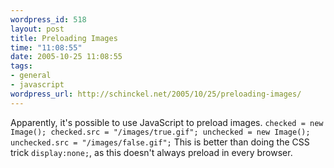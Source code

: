```yaml
--- 
wordpress_id: 518
layout: post
title: Preloading Images
time: "11:08:55"
date: 2005-10-25 11:08:55
tags: 
- general
- javascript
wordpress_url: http://schinckel.net/2005/10/25/preloading-images/
---
```

Apparently, it's possible to use JavaScript to preload images. `checked = new Image(); checked.src = "/images/true.gif"; unchecked = new Image(); unchecked.src = "/images/false.gif";` This is better than doing the CSS trick `display:none;`, as this doesn't always preload in every browser. 
